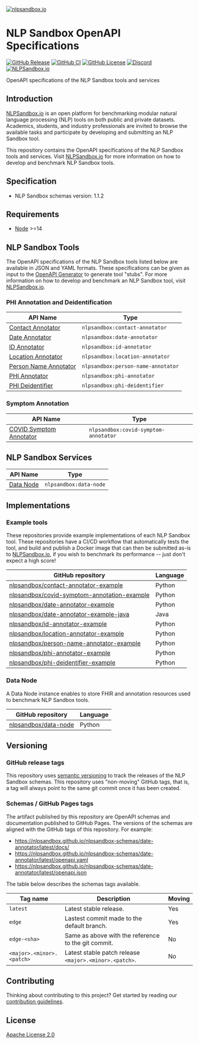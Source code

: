 [![nlpsandbox.io](https://nlpsandbox.github.io/nlpsandbox-themes/banner/Banner@3x.png)](https://nlpsandbox.io)

# NLP Sandbox OpenAPI Specifications

[![GitHub Release](https://img.shields.io/github/release/nlpsandbox/nlpsandbox-schemas.svg?include_prereleases&color=94398d&labelColor=555555&logoColor=ffffff&style=for-the-badge&logo=github)](https://github.com/nlpsandbox/nlpsandbox-schemas/releases)
[![GitHub CI](https://img.shields.io/github/workflow/status/nlpsandbox/nlpsandbox-schemas/CI.svg?color=94398d&labelColor=555555&logoColor=ffffff&style=for-the-badge&logo=github)](https://github.com/nlpsandbox/nlpsandbox-schemas)
[![GitHub License](https://img.shields.io/github/license/nlpsandbox/nlpsandbox-schemas.svg?color=94398d&labelColor=555555&logoColor=ffffff&style=for-the-badge&logo=github)](https://github.com/nlpsandbox/nlpsandbox-schemas)
[![Discord](https://img.shields.io/discord/770484164393828373.svg?color=94398d&labelColor=555555&logoColor=ffffff&style=for-the-badge&label=Discord&logo=discord)](https://discord.gg/Zb4ymtF "Realtime support / chat with the community and the team")
[![NLPSandbox.io](https://img.shields.io/badge/nlpsandbox\.io-blue.svg?color=94398d&labelColor=555555&logoColor=ffffff&style=for-the-badge&logo=data:image/svg%2bxml;base64,PHN2ZyByb2xlPSJpbWciIHZpZXdCb3g9IjAgMCAyNCAyNCIgeG1sbnM9Imh0dHA6Ly93d3cudzMub3JnLzIwMDAvc3ZnIj48cGF0aCBkPSJtMy4yIDcuOS0xLjctMXYxMS40bDkuOSA1LjdWMTIuNkw1LjYgOS4zIDMuMiA3Ljl6bTE3LjEtMS4zIDEuNS0uOUwxMiAwIDIuMiA1LjdsMi42IDEuNS4xLjEgMS43IDEgNS41IDMuMiA1LjEtMyAzLjEtMS45ek0xMiA5LjUgOS4zIDcuOSA3LjQgNi44bC0xLjctMS0uMS0uMWgtLjFMMTIgMS45bDYuNSAzLjhMMTYuMyA3IDEyIDkuNXptOC44LTEuNi0yLjQgMS40LS41LjItNS4zIDMuMVYyNGw5LjktNS43VjYuOWwtMS43IDF6IiBmaWxsPSIjZmZmIi8+PC9zdmc+)](https://nlpsandbox.io "NLPSandbox.io")

OpenAPI specifications of the NLP Sandbox tools and services

## Introduction

[NLPSandbox.io] is an open platform for benchmarking modular natural language
processing (NLP) tools on both public and private datasets. Academics, students,
and industry professionals are invited to browse the available tasks and
participate by developing and submitting an NLP Sandbox tool.

This repository contains the OpenAPI specifications of the NLP Sandbox tools and
services. Visit [NLPSandbox.io] for more information on how to develop and
benchmark NLP Sandbox tools.

## Specification

- NLP Sandbox schemas version: 1.1.2

## Requirements

- [Node] >=14

## NLP Sandbox Tools

The OpenAPI specifications of the NLP Sandbox tools listed below are available
in JSON and YAML formats. These specifications can be given as input to the
[OpenAPI Generator] to generate tool "stubs". For more information on how to
develop and benchmark an NLP Sandbox tool, visit [NLPSandbox.io].

### PHI Annotation and Deidentification

API Name                     | Type
-----------------------------|-----------------------------------------
[Contact Annotator]          | `nlpsandbox:contact-annotator`
[Date Annotator]             | `nlpsandbox:date-annotator`
[ID Annotator]               | `nlpsandbox:id-annotator`
[Location Annotator]         | `nlpsandbox:location-annotator`
[Person Name Annotator]      | `nlpsandbox:person-name-annotator`
[PHI Annotator]              | `nlpsandbox:phi-annotator`
[PHI Deidentifier]           | `nlpsandbox:phi-deidentifier`

### Symptom Annotation

API Name                     | Type
-----------------------------|-----------------------------------------
[COVID Symptom Annotator]    | `nlpsandbox:covid-symptom-annotator`

## NLP Sandbox Services

API Name                     | Type
-----------------------------|-----------------------------------------
[Data Node]                  | `nlpsandbox:data-node`

## Implementations

### Example tools

These repositories provide example implementations of each NLP Sandbox tool.
These repositories have a CI/CD workflow that automatically tests the tool, and
build and publish a Docker image that can then be submitted as-is to
[NLPSandbox.io], if you wish to benchmark its performance -- just don't expect a
high score!

GitHub repository                               | Language
------------------------------------------------|---------
[nlpsandbox/contact-annotator-example]          | Python
[nlpsandbox/covid-symptom-annotation-example]   | Python
[nlpsandbox/date-annotator-example]             | Python
[nlpsandbox/date-annotator-example-java]        | Java
[nlpsandbox/id-annotator-example]               | Python
[nlpsandbox/location-annotator-example]         | Python
[nlpsandbox/person-name-annotator-example]      | Python
[nlpsandbox/phi-annotator-example]              | Python
[nlpsandbox/phi-deidentifier-example]           | Python

### Data Node

A Data Node instance enables to store FHIR and annotation resources used to
benchmark NLP Sandbox tools.

GitHub repository                               | Language
------------------------------------------------|---------
[nlpsandbox/data-node]                          | Python

## Versioning

### GitHub release tags

This repository uses [semantic versioning] to track the releases of the NLP
Sandbox schemas. This repository uses "non-moving" GitHub tags, that is, a tag
will always point to the same git commit once it has been created.

### Schemas / GitHub Pages tags

The artifact published by this repository are OpenAPI schemas and documentation
published to GitHub Pages. The versions of the schemas are aligned with the
GitHub tags of this repository. For example:

- https://nlpsandbox.github.io/nlpsandbox-schemas/date-annotator/latest/docs/
- https://nlpsandbox.github.io/nlpsandbox-schemas/date-annotator/latest/openapi.yaml
- https://nlpsandbox.github.io/nlpsandbox-schemas/date-annotator/latest/openapi.json

The table below describes the schemas tags available.

| Tag name                        | Description                                            | Moving
|---------------------------------|--------------------------------------------------------|-------
| `latest`                        | Latest stable release.                                 | Yes
| `edge`                          | Lastest commit made to the default branch.             | Yes
| `edge-<sha>`                    | Same as above with the reference to the git commit.    | No
| `<major>.<minor>.<patch>`       | Latest stable patch release `<major>.<minor>.<patch>`. | No

## Contributing

Thinking about contributing to this project? Get started by reading our
[contribution guidelines].

## License

[Apache License 2.0]

<!-- Links -->

[NLPSandbox.io]: https://nlpsandbox.io
[Date Annotator]: https://nlpsandbox.github.io/nlpsandbox-schemas/date-annotator/latest/docs/
[Person Name Annotator]: https://nlpsandbox.github.io/nlpsandbox-schemas/person-name-annotator/latest/docs/
[Location Annotator]: https://nlpsandbox.github.io/nlpsandbox-schemas/location-annotator/latest/docs/
[ID Annotator]: https://nlpsandbox.github.io/nlpsandbox-schemas/id-annotator/latest/docs/
[Contact Annotator]: https://nlpsandbox.github.io/nlpsandbox-schemas/contact-annotator/latest/docs/
[PHI Annotator]: https://nlpsandbox.github.io/nlpsandbox-schemas/phi-annotator/latest/docs/
[PHI Deidentifier]: https://nlpsandbox.github.io/nlpsandbox-schemas/phi-deidentifier/latest/docs/
[COVID Symptom Annotator]: https://nlpsandbox.github.io/nlpsandbox-schemas/covid-symptom-annotator/latest/docs/
[Data Node]: https://nlpsandbox.github.io/nlpsandbox-schemas/data-node/latest/docs/
[OpenAPI Generator]: https://github.com/OpenAPITools/openapi-generator
[nlpsandbox/date-annotator-example]: https://github.com/nlpsandbox/date-annotator-example
[nlpsandbox/date-annotator-example-java]: https://github.com/nlpsandbox/date-annotator-example-java
[nlpsandbox/person-name-annotator-example]: https://github.com/nlpsandbox/person-name-annotator-example
[nlpsandbox/location-annotator-example]: https://github.com/nlpsandbox/location-annotator-example
[nlpsandbox/id-annotator-example]: https://github.com/nlpsandbox/id-annotator-example
[nlpsandbox/contact-annotator-example]: https://github.com/nlpsandbox/contact-annotator-example
[nlpsandbox/phi-annotator-example]: https://github.com/nlpsandbox/phi-annotator-example
[nlpsandbox/phi-deidentifier-example]: https://github.com/nlpsandbox/phi-deidentifier-example
[nlpsandbox/covid-symptom-annotation-example]: https://github.com/nlpsandbox/covid-symptom-annotator-example
[nlpsandbox/data-node]: https://github.com/nlpsandbox/data-node
[semantic versioning]: https://semver.org/
[contribution guidelines]: .github/CONTRIBUTING.md
[Apache License 2.0]: https://github.com/nlpsandbox/nlpsandbox-schemas/blob/main/LICENSE
[Node]: https://nodejs.org/en/

